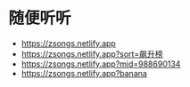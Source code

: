 # 随便听听

- https://zsongs.netlify.app
- https://zsongs.netlify.app?sort=飙升榜
- https://zsongs.netlify.app?mid=988690134
- https://zsongs.netlify.app?banana
